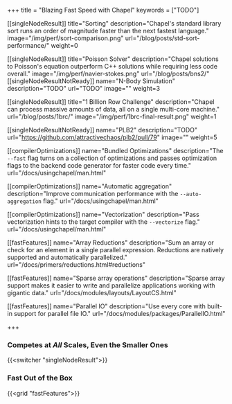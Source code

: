 +++
title = "Blazing Fast Speed with Chapel"
keywords = ["TODO"]

[[singleNodeResult]]
  title="Sorting"
  description="Chapel's standard library sort runs an order of magnitude faster than the next fastest language."
  image="/img/perf/sort-comparison.png"
  url="/blog/posts/std-sort-performance/"
  weight=0

[[singleNodeResult]]
  title="Poisson Solver"
  description="Chapel solutions to Poisson's equation outperform C++ solutions while requiring less code overall."
  image="/img/perf/navier-stokes.png"
  url="/blog/posts/bns2/"
[[singleNodeResultNotReady]]
  name="N-Body Simulation"
  description="TODO"
  url="TODO"
  image=""
  weight=3

[[singleNodeResult]]
  title="1 Billion Row Challenge"
  description="Chapel can process massive amounts of data, all on a single multi-core machine."
  url="/blog/posts/1brc/"
  image="/img/perf/1brc-final-result.png"
  weight=1

[[singleNodeResultNotReady]]
  name="PLB2"
  description="TODO"
  url="https://github.com/attractivechaos/plb2/pull/79"
  image=""
  weight=5

[[compilerOptimizations]]
  name="Bundled Optimizations"
  description="The `--fast` flag turns on a collection of optimizations and passes optimization flags to the backend code generator for faster code every time."
  url="/docs/usingchapel/man.html"

[[compilerOptimizations]]
  name="Automatic aggregation"
  description="Improve communication performance with the `--auto-aggregation` flag."
  url="/docs/usingchapel/man.html"

[[compilerOptimizations]]
  name="Vectorization"
  description="Pass vectorization hints to the target compiler with the `--vectorize` flag."
  url="/docs/usingchapel/man.html"


[[fastFeatures]]
  name="Array Reductions"
  description="Sum an array or check for an element in a single parallel expression. Reductions are natively supported and automatically parallelized."
  url="/docs/primers/reductions.html#reductions"

[[fastFeatures]]
  name="Sparse array operations"
  description="Sparse array support makes it easier to write and parallelize applications working with gigantic data."
  url="/docs/modules/layouts/LayoutCS.html"

[[fastFeatures]]
  name="Parallel IO"
  description="Use every core with built-in support for parallel file IO."
  url="/docs/modules/packages/ParallelIO.html"


+++

### Competes at _All_ Scales, Even the Smaller Ones

{{<switcher "singleNodeResult">}}

### Fast Out of the Box

{{<grid "fastFeatures">}}

